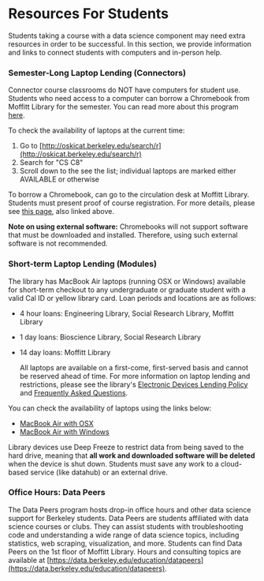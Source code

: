 # Resources For Students

Students taking a course with a data science component may need extra resources in order to be successful. In this section, we provide information and links to connect students with computers and in-person help.

### Semester-Long Laptop Lending \(Connectors\)

Connector course classrooms do NOT have computers for student use. Students who need access to a computer can borrow a Chromebook from Moffitt Library for the semester. You can read more about this program [here](https://data.berkeley.edu/news/data-science-students-can-borrow-laptops-semester).

To check the availability of laptops at the current time:

1. Go to [http://oskicat.berkeley.edu/search/r](http://oskicat.berkeley.edu/search/r)
2. Search for "CS C8"
3. Scroll down to the see the list; individual laptops are marked either AVAILABLE or otherwise

To borrow a Chromebook, can go to the circulation desk at Moffitt Library. Students must present proof of course registration. For more details, please see [this page](https://data.berkeley.edu/news/data-science-students-can-borrow-laptops-semester), also linked above.

**Note on using external software:** Chromebooks will not support software that must be downloaded and installed. Therefore, using such external software is not recommended.

### Short-term Laptop Lending \(Modules\)

The library has MacBook Air laptops \(running OSX or Windows\) available for short-term checkout to any undergraduate or graduate student with a valid Cal ID or yellow library card. Loan periods and locations are as follows:

* 4 hour loans:  Engineering Library, Social Research Library, Moffitt Library
* 1 day loans:  Bioscience Library, Social Research Library
* 14 day loans:  Moffitt Library

  All laptops are available on a first-come, first-served basis and cannot be reserved ahead of time. For more information on laptop lending and restrictions, please see the library's [Electronic Devices Lending Policy](http://www.lib.berkeley.edu/using-the-libraries/laptop-lending) and [Frequently Asked Questions](http://www.lib.berkeley.edu/about/faq?faq_category=239).

You can check the availability of laptops using the links below:

* [MacBook Air with OSX](http://oskicat.berkeley.edu/record=b21338181~S1)
* [MacBook Air with Windows](http://oskicat.berkeley.edu/record=b21338184~S1)

Library devices use Deep Freeze to restrict data from being saved to the hard drive, meaning that **all work and downloaded software will be deleted** when the device is shut down. Students must save any work to a cloud-based service \(like datahub\) or an external drive.

### Office Hours: Data Peers

The Data Peers program hosts drop-in office hours and other data science support for Berkeley students. Data Peers are students affiliated with data science courses or clubs. They can assist students with troubleshooting code and understanding a wide range of data science topics, including statistics, web scraping, visualization, and more. Students can find Data Peers on the 1st floor of Moffitt Library. Hours and consulting topics are available at [https://data.berkeley.edu/education/datapeers](https://data.berkeley.edu/education/datapeers).
